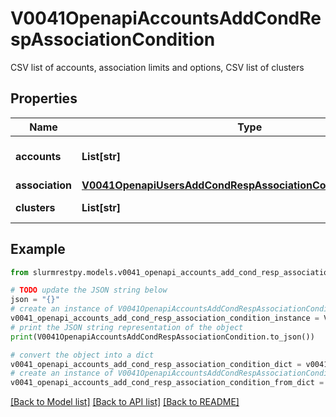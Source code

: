 # V0041OpenapiAccountsAddCondRespAssociationCondition

CSV list of accounts, association limits and options, CSV list of clusters

## Properties

Name | Type | Description | Notes
------------ | ------------- | ------------- | -------------
**accounts** | **List[str]** | CSV accounts list |
**association** | [**V0041OpenapiUsersAddCondRespAssociationConditionAssociation**](V0041OpenapiUsersAddCondRespAssociationConditionAssociation.md) |  | [optional]
**clusters** | **List[str]** | CSV clusters list | [optional]

## Example

```python
from slurmrestpy.models.v0041_openapi_accounts_add_cond_resp_association_condition import V0041OpenapiAccountsAddCondRespAssociationCondition

# TODO update the JSON string below
json = "{}"
# create an instance of V0041OpenapiAccountsAddCondRespAssociationCondition from a JSON string
v0041_openapi_accounts_add_cond_resp_association_condition_instance = V0041OpenapiAccountsAddCondRespAssociationCondition.from_json(json)
# print the JSON string representation of the object
print(V0041OpenapiAccountsAddCondRespAssociationCondition.to_json())

# convert the object into a dict
v0041_openapi_accounts_add_cond_resp_association_condition_dict = v0041_openapi_accounts_add_cond_resp_association_condition_instance.to_dict()
# create an instance of V0041OpenapiAccountsAddCondRespAssociationCondition from a dict
v0041_openapi_accounts_add_cond_resp_association_condition_from_dict = V0041OpenapiAccountsAddCondRespAssociationCondition.from_dict(v0041_openapi_accounts_add_cond_resp_association_condition_dict)
```
[[Back to Model list]](../README.md#documentation-for-models) [[Back to API list]](../README.md#documentation-for-api-endpoints) [[Back to README]](../README.md)


